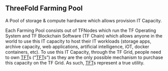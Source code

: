 ## ThreeFold Farming Pool 

A Pool of storage & compute hardware which allows provision IT Capacity.

Each Farming Pool consists out of TFNodes which run the TF Operating System and TF Blockchain Software (TF Chain) which allows anyone in the world to use this IT capacity to host their IT workloads (storage apps, archive capacity, web applications, artificial intelligence, iOT, docker containers, etc). To use this IT Capacity, through the TF Grid, people need to own [TFT](threefold__threefold_token)s (“[TFT](threefold__threefold_token)s”) as they are the only possible mechanism to purchase this capacity on the TF Grid. As such, [TFT](threefold__threefold_token)s represent a true utility.
